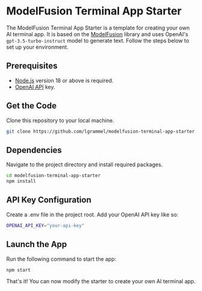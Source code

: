 # ModelFusion Terminal App Starter

The ModelFusion Terminal App Starter is a template for creating your own AI terminal app. It is based on the [ModelFusion](https://modelfusion.dev) library and uses OpenAI's `gpt-3.5-turbo-instruct` model to generate text. Follow the steps below to set up your environment.

## Prerequisites

- [Node.js](https://nodejs.org/en/download/) version 18 or above is required.
- [OpenAI API](https://platform.openai.com/overview) key.

## Get the Code

Clone this repository to your local machine.

```sh
git clone https://github.com/lgrammel/modelfusion-terminal-app-starter.git
```

## Dependencies

Navigate to the project directory and install required packages.

```sh
cd modelfusion-terminal-app-starter
npm install
```

## API Key Configuration

Create a .env file in the project root.
Add your OpenAI API key like so:

```sh
OPENAI_API_KEY="your-api-key"
```

## Launch the App

Run the following command to start the app:

```sh
npm start
```

That's it! You can now modify the starter to create your own AI terminal app.
